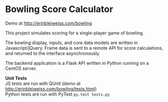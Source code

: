 # Bowling Score Calculator
Demo at http://erinbleiweiss.com/bowling  

This project simulates scoring for a single-player game of bowling.

The bowling display, inputs, and core data models are written in Javascript/jQuery. Frame data is sent to a remote API for score calculations, and returned to the interface asynchronously.  

The backend application is a Flask API written in Python running on a CentOS server.

**Unit Tests**  
JS tests are run with QUnit (demo at http://erinbleiweiss.com/bowling/tests.html)  
Python tests are run with PyTest `py.test tests.py`
